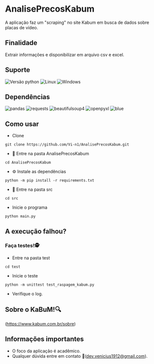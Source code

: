 # AnalisePrecosKabum
A aplicação faz um "scraping" no site Kabum em busca de dados sobre placas de vídeo.

## Finalidade
Extrair informações e disponibilizar em arquivo csv e excel.

## Suporte

![Versão python](https://img.shields.io/pypi/pyversions/PySide6)
![Linux](https://img.shields.io/badge/-Linux-grey?logo=linux)
![Windows](https://shields.io/badge/Windows--9cf?logo=Windows&style=social)

## Dependências

![pandas](https://img.shields.io/badge/pandas-2.0.3-blue)
![requests](https://img.shields.io/badge/requests-2.31.0-blue)
![beautifulsoup4](https://img.shields.io/badge/beautifulsoup4-4.12.2-blue)
![openpyxl](https://img.shields.io/badge/openpyxl-3.1.2-blue)
![blue](https://img.shields.io/badge/code%20style-blue-blue.svg)

## Como usar

- Clone
```
git clone https://github.com/Vi-n1/AnalisePrecosKabum.git
```
- 📁 Entre na pasta AnalisePrecosKabum
```
cd AnalisePrecosKabum
```
- ⚙️ Instale as dependências
```
python -m pip install -r requirements.txt
```
- 📁 Entre na pasta src
```
cd src
```
- Inicie o programa
```
python main.py
```

## A execução falhou?
### Faça testes!🕵️
- Entre na pasta test
```
cd test
```
- Inicie o teste
```
python -m unittest test_raspagem_kabum.py
```
- Verifique o log.

## Sobre o KaBuM!🔍
(https://www.kabum.com.br/sobre)

## Informações importantes
- O foco da aplicação é acadêmico.
- Qualquer dúvida entre em contato 📧(dev.venicius1912@gmail.com).
